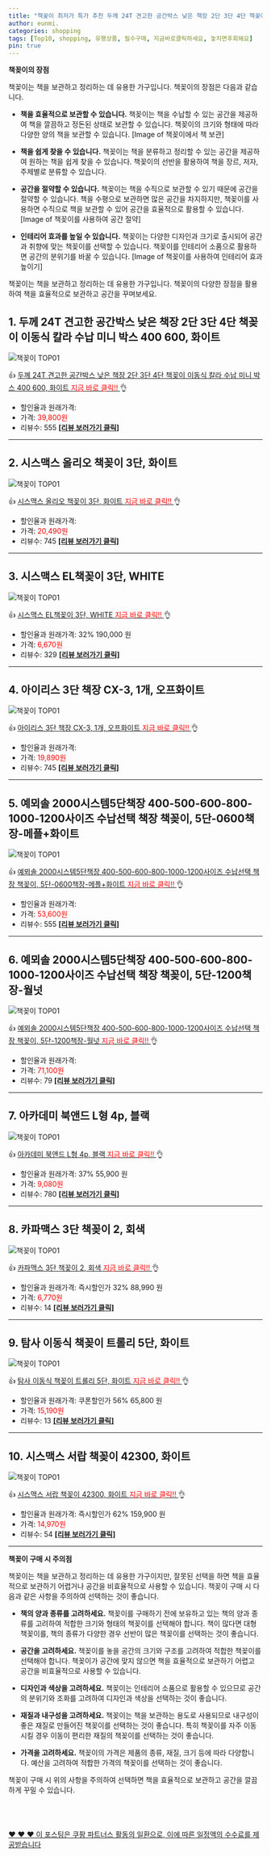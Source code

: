 ```yaml
---
title: "책꽂이 최저가 특가 추천 두께 24T 견고한 공간박스 낮은 책장 2단 3단 4단 책꽂이 이동식 칼라 수납 미니 박스 400 600, 화이트 비교 장점 구매가이드"
author: eunmi.
categories: shopping
tags: [Top10, shopping, 유행상품, 필수구매, 지금바로클릭하세요, 놓치면후회해요]
pin: true
---
```

**책꽂이의 장점**

책꽂이는 책을 보관하고 정리하는 데 유용한 가구입니다. 책꽂이의 장점은 다음과 같습니다.

* **책을 효율적으로 보관할 수 있습니다.** 책꽂이는 책을 수납할 수 있는 공간을 제공하여 책을 깔끔하고 정돈된 상태로 보관할 수 있습니다. 책꽂이의 크기와 형태에 따라 다양한 양의 책을 보관할 수 있습니다.
[Image of 책꽂이에서 책 보관]

* **책을 쉽게 찾을 수 있습니다.** 책꽂이는 책을 분류하고 정리할 수 있는 공간을 제공하여 원하는 책을 쉽게 찾을 수 있습니다. 책꽂이의 선반을 활용하여 책을 장르, 저자, 주제별로 분류할 수 있습니다.

* **공간을 절약할 수 있습니다.** 책꽂이는 책을 수직으로 보관할 수 있기 때문에 공간을 절약할 수 있습니다. 책을 수평으로 보관하면 많은 공간을 차지하지만, 책꽂이를 사용하면 수직으로 책을 보관할 수 있어 공간을 효율적으로 활용할 수 있습니다.
[Image of 책꽂이를 사용하여 공간 절약]

* **인테리어 효과를 높일 수 있습니다.** 책꽂이는 다양한 디자인과 크기로 출시되어 공간과 취향에 맞는 책꽂이를 선택할 수 있습니다. 책꽂이를 인테리어 소품으로 활용하면 공간의 분위기를 바꿀 수 있습니다.
[Image of 책꽂이를 사용하여 인테리어 효과 높이기]

책꽂이는 책을 보관하고 정리하는 데 유용한 가구입니다. 책꽂이의 다양한 장점을 활용하여 책을 효율적으로 보관하고 공간을 꾸며보세요.

   

## 1. 두께 24T 견고한 공간박스 낮은 책장 2단 3단 4단 책꽂이 이동식 칼라 수납 미니 박스 400 600, 화이트

![책꽂이 TOP01](https://thumbnail8.coupangcdn.com/thumbnails/remote/230x230ex/image/vendor_inventory/035c/fa53be58f639b17b629bbe510af592c9527af6c9e948b7157182450cbfe9.jpg)


👍 [두께 24T 견고한 공간박스 낮은 책장 2단 3단 4단 책꽂이 이동식 칼라 수납 미니 박스 400 600, 화이트 <font color=red> 지금 바로 클릭!! </font> ](https://link.coupang.com/re/AFFSDP?lptag=AF3617701&subid=GithubCoopas&pageKey=6532329598&traceid=V0-153&itemId=14513285742&vendorItemId=81756185047) 👌 


- 할인율과 원래가격: 
- 가격: <span style='color:red'>39,800원</span>
- 리뷰수: 555  [**[리뷰 보러가기 클릭]**](https://link.coupang.com/re/AFFSDP?lptag=AF3617701&subid=GithubCoopas&pageKey=6532329598&traceid=V0-153&itemId=14513285742&vendorItemId=81756185047)

---


   

## 2. 시스맥스 올리오 책꽂이 3단, 화이트

![책꽂이 TOP01](https://thumbnail6.coupangcdn.com/thumbnails/remote/230x230ex/image/retail/images/3134012041729662-9ff3d8a6-dbc8-42c4-a3b4-30fa30f5ec0f.jpg)


👍 [시스맥스 올리오 책꽂이 3단, 화이트 <font color=red> 지금 바로 클릭!! </font> ](https://link.coupang.com/re/AFFSDP?lptag=AF3617701&subid=GithubCoopas&pageKey=6576927481&traceid=V0-153&itemId=14785453635&vendorItemId=82025498284) 👌 


- 할인율과 원래가격: 
- 가격: <span style='color:red'>20,490원</span>
- 리뷰수: 745  [**[리뷰 보러가기 클릭]**](https://link.coupang.com/re/AFFSDP?lptag=AF3617701&subid=GithubCoopas&pageKey=6576927481&traceid=V0-153&itemId=14785453635&vendorItemId=82025498284)

---


   

## 3. 시스맥스 EL책꽂이 3단, WHITE

![책꽂이 TOP01](https://thumbnail10.coupangcdn.com/thumbnails/remote/230x230ex/image/retail/images/4273736045802627-9700882f-d329-4e5e-8c22-6135fa510dae.jpg)


👍 [시스맥스 EL책꽂이 3단, WHITE <font color=red> 지금 바로 클릭!! </font> ](https://link.coupang.com/re/AFFSDP?lptag=AF3617701&subid=GithubCoopas&pageKey=285490495&traceid=V0-153&itemId=905592525&vendorItemId=5268750632) 👌 


- 할인율과 원래가격: 32%  190,000   원
- 가격: <span style='color:red'>6,670원</span>
- 리뷰수: 329  [**[리뷰 보러가기 클릭]**](https://link.coupang.com/re/AFFSDP?lptag=AF3617701&subid=GithubCoopas&pageKey=285490495&traceid=V0-153&itemId=905592525&vendorItemId=5268750632)

---


   

## 4. 아이리스 3단 책장 CX-3, 1개, 오프화이트

![책꽂이 TOP01](https://thumbnail6.coupangcdn.com/thumbnails/remote/230x230ex/image/retail/images/2970578052242417-5c966b91-8a3c-484e-b96e-cc913fc49c87.jpg)


👍 [아이리스 3단 책장 CX-3, 1개, 오프화이트 <font color=red> 지금 바로 클릭!! </font> ](https://link.coupang.com/re/AFFSDP?lptag=AF3617701&subid=GithubCoopas&pageKey=19416709&traceid=V0-153&itemId=77925162&vendorItemId=73245825886) 👌 


- 할인율과 원래가격: 
- 가격: <span style='color:red'>19,890원</span>
- 리뷰수: 745  [**[리뷰 보러가기 클릭]**](https://link.coupang.com/re/AFFSDP?lptag=AF3617701&subid=GithubCoopas&pageKey=19416709&traceid=V0-153&itemId=77925162&vendorItemId=73245825886)

---


   

## 5. 예뫼솔 2000시스템5단책장 400-500-600-800-1000-1200사이즈 수납선택 책장 책꽂이, 5단-0600책장-메플+화이트

![책꽂이 TOP01](https://thumbnail10.coupangcdn.com/thumbnails/remote/230x230ex/image/vendor_inventory/af94/c151aa47c4ed43ec648b8ad2946702cf062ddc011b63000ab7f6deb13922.jpg)


👍 [예뫼솔 2000시스템5단책장 400-500-600-800-1000-1200사이즈 수납선택 책장 책꽂이, 5단-0600책장-메플+화이트 <font color=red> 지금 바로 클릭!! </font> ](https://link.coupang.com/re/AFFSDP?lptag=AF3617701&subid=GithubCoopas&pageKey=236181497&traceid=V0-153&itemId=749020168&vendorItemId=4891400584) 👌 


- 할인율과 원래가격: 
- 가격: <span style='color:red'>53,600원</span>
- 리뷰수: 555  [**[리뷰 보러가기 클릭]**](https://link.coupang.com/re/AFFSDP?lptag=AF3617701&subid=GithubCoopas&pageKey=236181497&traceid=V0-153&itemId=749020168&vendorItemId=4891400584)

---


   

## 6. 예뫼솔 2000시스템5단책장 400-500-600-800-1000-1200사이즈 수납선택 책장 책꽂이, 5단-1200책장-월넛

![책꽂이 TOP01](https://thumbnail7.coupangcdn.com/thumbnails/remote/230x230ex/image/vendor_inventory/a72d/390ef50c953dd9374c5a36b5e27b7552d3be94ca63327bb7c673291f1215.jpg)


👍 [예뫼솔 2000시스템5단책장 400-500-600-800-1000-1200사이즈 수납선택 책장 책꽂이, 5단-1200책장-월넛 <font color=red> 지금 바로 클릭!! </font> ](https://link.coupang.com/re/AFFSDP?lptag=AF3617701&subid=GithubCoopas&pageKey=236181497&traceid=V0-153&itemId=749020279&vendorItemId=4891400754) 👌 


- 할인율과 원래가격: 
- 가격: <span style='color:red'>71,100원</span>
- 리뷰수: 79  [**[리뷰 보러가기 클릭]**](https://link.coupang.com/re/AFFSDP?lptag=AF3617701&subid=GithubCoopas&pageKey=236181497&traceid=V0-153&itemId=749020279&vendorItemId=4891400754)

---


   

## 7. 아카데미 북앤드 L형 4p, 블랙

![책꽂이 TOP01](https://thumbnail8.coupangcdn.com/thumbnails/remote/230x230ex/image/retail/images/2017/03/22/13/4/28e343b9-c4a7-49e2-8a2b-d1bab7b6b4e5.jpg)


👍 [아카데미 북앤드 L형 4p, 블랙 <font color=red> 지금 바로 클릭!! </font> ](https://link.coupang.com/re/AFFSDP?lptag=AF3617701&subid=GithubCoopas&pageKey=17532785&traceid=V0-153&itemId=70347392&vendorItemId=3113787203) 👌 


- 할인율과 원래가격: 37%  55,900   원
- 가격: <span style='color:red'>9,080원</span>
- 리뷰수: 780  [**[리뷰 보러가기 클릭]**](https://link.coupang.com/re/AFFSDP?lptag=AF3617701&subid=GithubCoopas&pageKey=17532785&traceid=V0-153&itemId=70347392&vendorItemId=3113787203)

---


   

## 8. 카파맥스 3단 책꽂이 2, 회색

![책꽂이 TOP01](https://thumbnail6.coupangcdn.com/thumbnails/remote/230x230ex/image/retail/images/4427549489913104-0c98444c-d6b7-4770-a910-5190233c8a71.jpg)


👍 [카파맥스 3단 책꽂이 2, 회색 <font color=red> 지금 바로 클릭!! </font> ](https://link.coupang.com/re/AFFSDP?lptag=AF3617701&subid=GithubCoopas&pageKey=91453261&traceid=V0-153&itemId=284595301&vendorItemId=3698072818) 👌 


- 할인율과 원래가격: 즉시할인가 32%  88,990   원
- 가격: <span style='color:red'>6,770원</span>
- 리뷰수: 14  [**[리뷰 보러가기 클릭]**](https://link.coupang.com/re/AFFSDP?lptag=AF3617701&subid=GithubCoopas&pageKey=91453261&traceid=V0-153&itemId=284595301&vendorItemId=3698072818)

---


   

## 9. 탐사 이동식 책꽂이 트롤리 5단, 화이트

![책꽂이 TOP01](https://thumbnail9.coupangcdn.com/thumbnails/remote/230x230ex/image/retail/images/5443379865335963-d8bbf7fd-6b64-488d-8a78-c46757c4ef36.png)


👍 [탐사 이동식 책꽂이 트롤리 5단, 화이트 <font color=red> 지금 바로 클릭!! </font> ](https://link.coupang.com/re/AFFSDP?lptag=AF3617701&subid=GithubCoopas&pageKey=7637128674&traceid=V0-153&itemId=20282287540&vendorItemId=87368811973) 👌 


- 할인율과 원래가격: 쿠폰할인가 56%  65,800   원
- 가격: <span style='color:red'>15,190원</span>
- 리뷰수: 13  [**[리뷰 보러가기 클릭]**](https://link.coupang.com/re/AFFSDP?lptag=AF3617701&subid=GithubCoopas&pageKey=7637128674&traceid=V0-153&itemId=20282287540&vendorItemId=87368811973)

---


   

## 10. 시스맥스 서랍 책꽂이 42300, 화이트

![책꽂이 TOP01](https://thumbnail9.coupangcdn.com/thumbnails/remote/230x230ex/image/retail/images/3669926583910172-a08efe47-dfff-4648-9955-1c047f077df4.jpg)


👍 [시스맥스 서랍 책꽂이 42300, 화이트 <font color=red> 지금 바로 클릭!! </font> ](https://link.coupang.com/re/AFFSDP?lptag=AF3617701&subid=GithubCoopas&pageKey=2532098&traceid=V0-153&itemId=11670522&vendorItemId=3017679319) 👌 


- 할인율과 원래가격: 즉시할인가 62%  159,900   원
- 가격: <span style='color:red'>14,970원</span>
- 리뷰수: 54  [**[리뷰 보러가기 클릭]**](https://link.coupang.com/re/AFFSDP?lptag=AF3617701&subid=GithubCoopas&pageKey=2532098&traceid=V0-153&itemId=11670522&vendorItemId=3017679319)

---
**책꽂이 구매 시 주의점**

책꽂이는 책을 보관하고 정리하는 데 유용한 가구이지만, 잘못된 선택을 하면 책을 효율적으로 보관하기 어렵거나 공간을 비효율적으로 사용할 수 있습니다. 책꽂이 구매 시 다음과 같은 사항을 주의하여 선택하는 것이 좋습니다.

* **책의 양과 종류를 고려하세요.** 책꽂이를 구매하기 전에 보유하고 있는 책의 양과 종류를 고려하여 적합한 크기와 형태의 책꽂이를 선택해야 합니다. 책이 많다면 대형 책꽂이를, 책의 종류가 다양한 경우 선반이 많은 책꽂이를 선택하는 것이 좋습니다.

* **공간을 고려하세요.** 책꽂이를 놓을 공간의 크기와 구조를 고려하여 적합한 책꽂이를 선택해야 합니다. 책꽂이가 공간에 맞지 않으면 책을 효율적으로 보관하기 어렵고 공간을 비효율적으로 사용할 수 있습니다.

* **디자인과 색상을 고려하세요.** 책꽂이는 인테리어 소품으로 활용할 수 있으므로 공간의 분위기와 조화를 고려하여 디자인과 색상을 선택하는 것이 좋습니다.

* **재질과 내구성을 고려하세요.** 책꽂이는 책을 보관하는 용도로 사용되므로 내구성이 좋은 재질로 만들어진 책꽂이를 선택하는 것이 좋습니다. 특히 책꽂이를 자주 이동시킬 경우 이동이 편리한 재질의 책꽂이를 선택하는 것이 좋습니다.

* **가격을 고려하세요.** 책꽂이의 가격은 제품의 종류, 재질, 크기 등에 따라 다양합니다. 예산을 고려하여 적합한 가격의 책꽂이를 선택하는 것이 좋습니다.

책꽂이 구매 시 위의 사항을 주의하여 선택하면 책을 효율적으로 보관하고 공간을 깔끔하게 꾸밀 수 있습니다.<br><br><br><br><br> [ ❤ ❤ ❤ 이 포스팅은 쿠팡 파트너스 활동의 일환으로, 이에 따른 일정액의 수수료를 제공받습니다](https://link.coupang.com/a/bcEFyh)